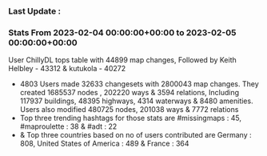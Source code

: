 ### Last Update :

### Stats From 2023-02-04 00:00:00+00:00 to 2023-02-05 00:00:00+00:00

User ChillyDL tops table with 44899 map changes, Followed by Keith Helbley - 43312 & kutukola - 40272
- 4803 Users made 32633 changesets with 2800043 map changes. They created 1685537 nodes , 202220 ways & 3594 relations, Including 117937 buildings, 48395 highways, 4314 waterways & 8480 amenities. Users also modified 480725 nodes, 201038 ways & 7772 relations
- Top three trending hashtags for those stats are #missingmaps : 45, #maproulette : 38 & #adt : 22
-  & Top three countries based on no of users contributed are Germany : 808, United States of America : 489 & France : 364
